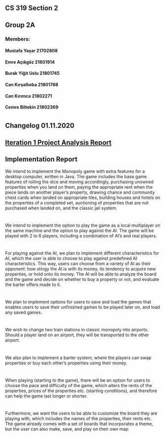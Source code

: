 ## CS 319 Section 2
## Group 2A
### Members:
#### Mustafa Yaşar 21702808
#### Emre Açıkgöz 21801914
#### Burak Yiğit Uslu 21801745
#### Can Kırşallıoba 21801768
#### Can Kırımca 21802271
#### Cemre Biltekin 21802369

# 

## Changelog 01.11.2020
## [Iteration 1 Project Analysis Report](https://github.com/CanKirsallioba/CS319_Group2A_Project_Monopoly/blob/master/reports/Iteration%201%20-%20Project%20Analysis%20Report.pdf)

## Implementation Report

  We intend to implement the Monopoly game with extra features for a desktop computer, written in
Java. The game includes the base game features of rolling the dice and moving accordingly, purchasing
unowned properties when you land on them, paying the appropriate rent when the piece lands on another
player’s property, drawing chance and community chest cards when landed on appropriate tiles, building
houses and hotels on the properties of a completed set, auctioning of properties that are not purchased when
landed on, and the classic jail system.
#
  We intend to implement the option to play the game as a local multiplayer on the same machine
and the option to play against the AI. The game will be played with 2 to 6 players, including a combination
of AI’s and real players.
#
For playing against the AI, we plan to implement different characteristics for AI, which the user is
able to choose to play against predefined AI characteristics. This way, users can choose from a variety of
AI as their opponent: how stingy the AI is with its money, its tendency to acquire new properties, or hold
onto its money. The AI will be able to analyze the board and the game and decide on whether to buy a
property or not, and evaluate the barter offers made to it.
#
  We plan to implement options for users to save and load the games that enables users to save their
unfinished games to be played later on, and load any saved games.
 #
  We wish to change two train stations in classic monopoly into airports. Should a player land on an
airport, they will be transported to the other airport.
  #
  We also plan to implement a barter system, where the players can swap properties or buy each
other’s properties using their money.
  #
  When playing (starting to the game), there will be an option for users to choose the pace and
difficulty of the game, which alters the rents of the properties, prices of the properties etc. (starting
conditions), and therefore can help the game last longer or shorter.
  #
  Furthermore, we want the users to be able to customize the board they are playing with, which
includes the names of the properties, their rents etc. The game already comes with a set of boards that
incorporates a theme, but the user can also make, save, and play on their own map.
